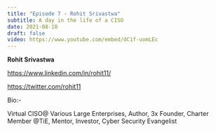 ```yaml
---
title: "Episode 7 - Rohit Srivastwa"
subtitle: A day in the life of a CISO 
date: 2021-08-10
draft: false
video: https://www.youtube.com/embed/dC1f-uomLEc
---
```


**Rohit Srivastwa**

https://www.linkedin.com/in/rohit11/

https://twitter.com/rohit11

Bio:-

Virtual CISO@ Various Large Enterprises, Author, 3x Founder, Charter Member @TiE, Mentor, Investor, Cyber Security Evangelist

